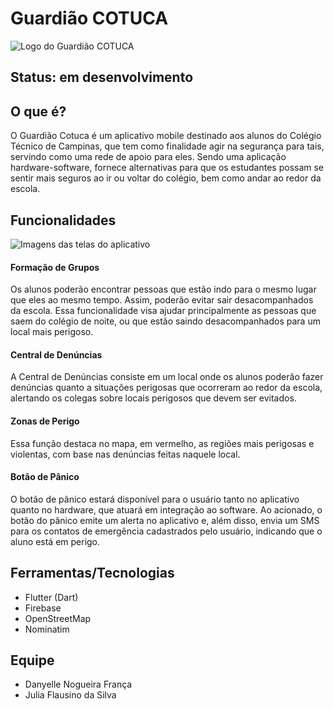 # Guardião COTUCA

![Logo do Guardião COTUCA](link-para-a-imagem-do-logo.jpg)

## Status: em desenvolvimento

## O que é?

O Guardião Cotuca é um aplicativo mobile destinado aos alunos do Colégio Técnico de Campinas, que tem como finalidade agir na segurança para tais, servindo como uma rede de apoio para eles. Sendo uma aplicação hardware-software, fornece alternativas para que os estudantes possam se sentir mais seguros ao ir ou voltar do colégio, bem como andar ao redor da escola.

## Funcionalidades

![Imagens das telas do aplicativo](link-para-imagens-das-telas.jpg)

#### Formação de Grupos

Os alunos poderão encontrar pessoas que estão indo para o mesmo lugar que eles ao mesmo tempo. Assim, poderão evitar sair desacompanhados da escola. Essa funcionalidade visa ajudar principalmente as pessoas que saem do colégio de noite, ou que estão saindo desacompanhados para um local mais perigoso.

#### Central de Denúncias

A Central de Denúncias consiste em um local onde os alunos poderão fazer denúncias quanto a situações perigosas que ocorreram ao redor da escola, alertando os colegas sobre locais perigosos que devem ser evitados.

#### Zonas de Perigo

Essa função destaca no mapa, em vermelho, as regiões mais perigosas e violentas, com base nas denúncias feitas naquele local.

#### Botão de Pânico

O botão de pânico estará disponível para o usuário tanto no aplicativo quanto no hardware, que atuará em integração ao software. Ao acionado, o botão do pânico emite um alerta no aplicativo e, além disso, envia um SMS para os contatos de emergência cadastrados pelo usuário, indicando que o aluno está em perigo.

## Ferramentas/Tecnologias

- Flutter (Dart)
- Firebase
- OpenStreetMap
- Nominatim

## Equipe

- Danyelle Nogueira França
- Julia Flausino da Silva

